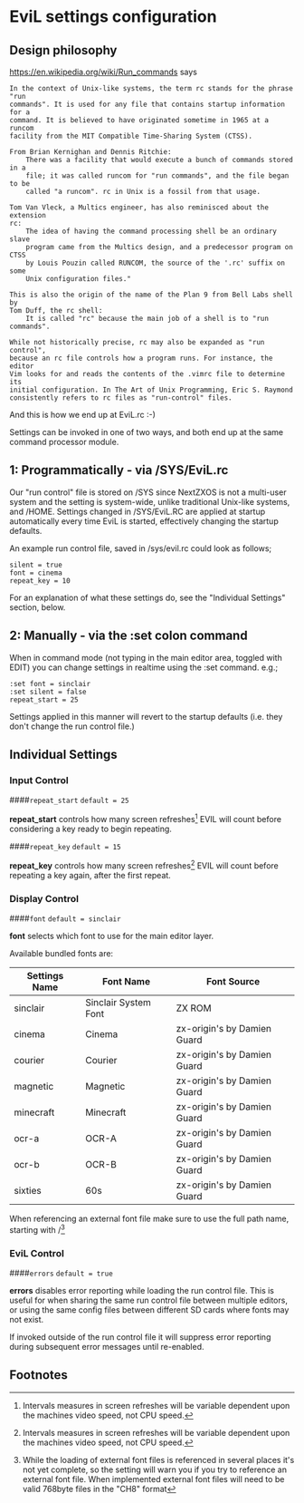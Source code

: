 EviL settings configuration
=

Design philosophy
-
https://en.wikipedia.org/wiki/Run_commands says
    
    In the context of Unix-like systems, the term rc stands for the phrase "run 
    commands". It is used for any file that contains startup information for a 
    command. It is believed to have originated sometime in 1965 at a runcom 
    facility from the MIT Compatible Time-Sharing System (CTSS).
    
    From Brian Kernighan and Dennis Ritchie:
        There was a facility that would execute a bunch of commands stored in a
        file; it was called runcom for "run commands", and the file began to be
        called "a runcom". rc in Unix is a fossil from that usage.
    
    Tom Van Vleck, a Multics engineer, has also reminisced about the extension
    rc:
        The idea of having the command processing shell be an ordinary slave
        program came from the Multics design, and a predecessor program on CTSS
        by Louis Pouzin called RUNCOM, the source of the '.rc' suffix on some
        Unix configuration files."
    
    This is also the origin of the name of the Plan 9 from Bell Labs shell by
    Tom Duff, the rc shell:
        It is called "rc" because the main job of a shell is to "run commands".
    
    While not historically precise, rc may also be expanded as "run control",
    because an rc file controls how a program runs. For instance, the editor
    Vim looks for and reads the contents of the .vimrc file to determine its
    initial configuration. In The Art of Unix Programming, Eric S. Raymond
    consistently refers to rc files as "run-control" files.

And this is how we end up at EviL.rc :-)

Settings can be invoked in one of two ways, and both end up at the same command processor module.

1: Programmatically - via /SYS/EviL.rc
-
Our "run control" file is stored on /SYS since NextZXOS is not a multi-user system and the setting is system-wide, unlike traditional Unix-like systems, and /HOME.
Settings changed in /SYS/EviL.RC are applied at startup automatically every time EviL is started, effectively changing the startup defaults.

An example run control file, saved in /sys/evil.rc could look as follows;

    silent = true
    font = cinema
    repeat_key = 10

For an explanation of what these settings do, see the "Individual Settings" section, below.

2: Manually - via the :set colon command
-
When in command mode (not typing in the main editor area, toggled with EDIT) you can change settings in realtime using the :set command. e.g.;

    :set font = sinclair
    :set silent = false
    repeat_start = 25
    
Settings applied in this manner will revert to the startup defaults (i.e. they don't change the run control file.)

Individual Settings
-

### Input Control ###
####```repeat_start```
 ```default = 25```

**repeat_start** controls how many screen refreshes[^1] EVIL will count before considering a key ready to begin repeating.

####```repeat_key``` 
 ```default = 15```

**repeat_key** controls how many screen refreshes[^1] EVIL will count before repeating a key again, after the first repeat.
### Display Control ###
####```font```
 ```default = sinclair```
 
**font** selects which font to use for the main editor layer. 

Available bundled fonts are:
 
 | Settings Name 	| Font Name            	| Font Source                 	|
 |---------------   |----------------------	|-----------------------------	|
 | sinclair      	| Sinclair System Font 	| ZX ROM                      	|
 | cinema        	| Cinema               	| zx-origin's by Damien Guard 	|
 | courier        	| Courier             	| zx-origin's by Damien Guard 	|
 | magnetic        	| Magnetic             	| zx-origin's by Damien Guard 	|
 | minecraft       	| Minecraft            	| zx-origin's by Damien Guard 	|
 | ocr-a        	| OCR-A               	| zx-origin's by Damien Guard 	|
 | ocr-b        	| OCR-B               	| zx-origin's by Damien Guard 	|
 | sixties        	| 60s               	| zx-origin's by Damien Guard 	|

When referencing an external font file make sure to use the full path name, starting with /[^2]

### EviL Control ###
####```errors```
 ```default = true```
 
**errors** disables error reporting while loading the run control file. This is useful for when sharing the same run control file between multiple editors, or using the same config files between different SD cards where fonts may not exist. 

If invoked outside of the run control file it will suppress error reporting during subsequent error messages until re-enabled. 
 
Footnotes
-
 [^1]: Intervals measures in screen refreshes will be variable dependent upon the machines video speed, not CPU speed.
 
 [^2]: While the loading of external font files is referenced in several places it's not yet complete, so the setting will warn you if you try to reference an external font file. When implemented external font files will need to be valid 768byte files in the "CH8" format
